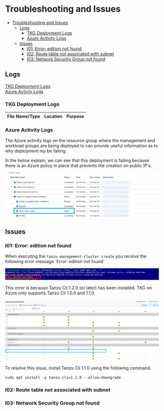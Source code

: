 # Troubleshooting and Issues

- [Troubleshooting and Issues](#troubleshooting-and-issues)
  - [Logs](#logs)
    - [TKG Deployment Logs](#tkg-deployment-logs)
    - [Azure Activity Logs](#azure-activity-logs)
  - [Issues](#issues)
    - [I01: Error: edition not found](#i01-error-edition-not-found)
    - [I02: Route table not associated with subnet](#i02-route-table-not-associated-with-subnet)
    - [I03: Network Security Group not found](#i03-network-security-group-not-found)

## Logs
[TKG Deployment Logs](#tkg-deployment-logs)<br>
[Azure Activty Logs](#azure-activity-logs)

###  TKG Deployment Logs

|File Name/Type|Location|Purpose|
|-----|-----|-----|


### Azure Activity Logs

The Azure activity logs on the resource group where the management and workload groups are being deployed to can provide useful information as to why deployment my be failing.

In the below explain, we can see that this deployment is failing because there is an Azure policy in place that prevents the creation on public IP's.

![image](img/AzureActivityLog-PolicyIssue.png)

## Issues

### I01: Error: edition not found
When executing the `tanzu management-cluster create` you receive the following error message `Error: edition not found'

![image](img/ErrorEditionNotFound.png)

This error is because Tanzu Cli 1.2.0 (or later) has been installed. TKG on Azure only supports Tanzu Cli 1.0.0 and 1.1.0.

![image](../2.0_Bootstrap_Virtual_Machine/img/TanzuCliMatrix.png)

To resolve this issue, install Tanzu Cli 1.1.0 using the following command.
```
sudo apt install -y tanzu-cli=1.1.0 --allow-downgrade
```

### I02: Route table not associated with subnet

### I03: Network Security Group not found